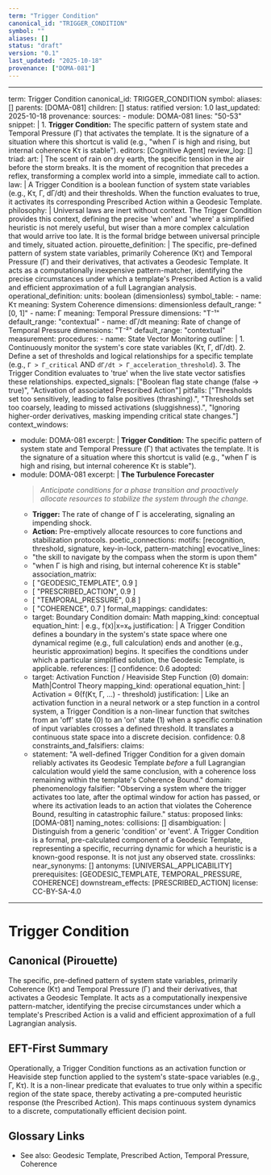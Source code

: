 ```yaml
---
term: "Trigger Condition"
canonical_id: "TRIGGER_CONDITION"
symbol: ""
aliases: []
status: "draft"
version: "0.1"
last_updated: "2025-10-18"
provenance: ["DOMA-081"]
---
```


---
term: Trigger Condition
canonical_id: TRIGGER_CONDITION
symbol: 
aliases: []
parents: [DOMA-081]
children: []
status: ratified
version: 1.0
last_updated: 2025-10-18
provenance:
  sources:
    - module: DOMA-081
      lines: "50-53"
      snippet: |
        1.  **Trigger Condition:** The specific pattern of system state and Temporal Pressure (Γ) that activates the template. It is the signature of a situation where this shortcut is valid (e.g., "when Γ is high and rising, but internal coherence Kτ is stable").
  editors: [Cognitive Agent]
  review_log: []
triad:
  art: |
    The scent of rain on dry earth, the specific tension in the air before the storm breaks. It is the moment of recognition that precedes a reflex, transforming a complex world into a simple, immediate call to action.
  law: |
    A Trigger Condition is a boolean function of system state variables (e.g., Kτ, Γ, dΓ/dt) and their thresholds. When the function evaluates to true, it activates its corresponding Prescribed Action within a Geodesic Template.
  philosophy: |
    Universal laws are inert without context. The Trigger Condition provides this context, defining the precise 'when' and 'where' a simplified heuristic is not merely useful, but wiser than a more complex calculation that would arrive too late. It is the formal bridge between universal principle and timely, situated action.
pirouette_definition: |
  The specific, pre-defined pattern of system state variables, primarily Coherence (Kτ) and Temporal Pressure (Γ) and their derivatives, that activates a Geodesic Template. It acts as a computationally inexpensive pattern-matcher, identifying the precise circumstances under which a template's Prescribed Action is a valid and efficient approximation of a full Lagrangian analysis.
operational_definition:
  units: boolean (dimensionless)
  symbol_table:
    - name: Kτ
      meaning: System Coherence
      dimensions: dimensionless
      default_range: "[0, 1]"
    - name: Γ
      meaning: Temporal Pressure
      dimensions: "T⁻¹"
      default_range: "contextual"
    - name: dΓ/dt
      meaning: Rate of change of Temporal Pressure
      dimensions: "T⁻²"
      default_range: "contextual"
  measurement:
    procedures:
      - name: State Vector Monitoring
        outline: |
          1. Continuously monitor the system's core state variables (Kτ, Γ, dΓ/dt).
          2. Define a set of thresholds and logical relationships for a specific template (e.g., `Γ > Γ_critical` AND `dΓ/dt > Γ_acceleration_threshold`).
          3. The Trigger Condition evaluates to 'true' when the live state vector satisfies these relationships.
        expected_signals: ["Boolean flag state change (false → true)", "Activation of associated Prescribed Action"]
        pitfalls: ["Thresholds set too sensitively, leading to false positives (thrashing).", "Thresholds set too coarsely, leading to missed activations (sluggishness).", "Ignoring higher-order derivatives, masking impending critical state changes."]
context_windows:
  - module: DOMA-081
    excerpt: |
      **Trigger Condition:** The specific pattern of system state and Temporal Pressure (Γ) that activates the template. It is the signature of a situation where this shortcut is valid (e.g., "when Γ is high and rising, but internal coherence Kτ is stable").
  - module: DOMA-081
    excerpt: |
      **The Turbulence Forecaster**
      > *Anticipate conditions for a phase transition and proactively allocate resources to stabilize the system through the change.*
      - **Trigger:** The rate of change of Γ is accelerating, signaling an impending shock.
      - **Action:** Pre-emptively allocate resources to core functions and stabilization protocols.
poetic_connections:
  motifs: [recognition, threshold, signature, key-in-lock, pattern-matching]
  evocative_lines:
    - "the skill to navigate by the compass when the storm is upon them"
    - "when Γ is high and rising, but internal coherence Kτ is stable"
  association_matrix:
    - [ "GEODESIC_TEMPLATE", 0.9 ]
    - [ "PRESCRIBED_ACTION", 0.9 ]
    - [ "TEMPORAL_PRESSURE", 0.8 ]
    - [ "COHERENCE", 0.7 ]
formal_mappings:
  candidates:
    - target: Boundary Condition
      domain: Math
      mapping_kind: conceptual
      equation_hint: |
        e.g., f(x)|x=x₀
      justification: |
        A Trigger Condition defines a boundary in the system's state space where one dynamical regime (e.g., full calculation) ends and another (e.g., heuristic approximation) begins. It specifies the conditions under which a particular simplified solution, the Geodesic Template, is applicable.
      references: []
      confidence: 0.6
  adopted:
    - target: Activation Function / Heaviside Step Function (Θ)
      domain: Math|Control Theory
      mapping_kind: operational
      equation_hint: |
        Activation = Θ(f(Kτ, Γ, ...) - threshold)
      justification: |
        Like an activation function in a neural network or a step function in a control system, a Trigger Condition is a non-linear function that switches from an 'off' state (0) to an 'on' state (1) when a specific combination of input variables crosses a defined threshold. It translates a continuous state space into a discrete decision.
      confidence: 0.8
constraints_and_falsifiers:
  claims:
    - statement: "A well-defined Trigger Condition for a given domain reliably activates its Geodesic Template *before* a full Lagrangian calculation would yield the same conclusion, with a coherence loss remaining within the template's Coherence Bound."
      domain: phenomenology
      falsifier: "Observing a system where the trigger activates too late, after the optimal window for action has passed, or where its activation leads to an action that violates the Coherence Bound, resulting in catastrophic failure."
      status: proposed
      links: [DOMA-081]
naming_notes:
  collisions: []
  disambiguation: |
    Distinguish from a generic 'condition' or 'event'. A Trigger Condition is a formal, pre-calculated component of a Geodesic Template, representing a specific, recurring dynamic for which a heuristic is a known-good response. It is not just any observed state.
crosslinks:
  near_synonyms: []
  antonyms: [UNIVERSAL_APPLICABILITY]
  prerequisites: [GEODESIC_TEMPLATE, TEMPORAL_PRESSURE, COHERENCE]
  downstream_effects: [PRESCRIBED_ACTION]
license: CC-BY-SA-4.0
---

# Trigger Condition

## Canonical (Pirouette)
The specific, pre-defined pattern of system state variables, primarily Coherence (Kτ) and Temporal Pressure (Γ) and their derivatives, that activates a Geodesic Template. It acts as a computationally inexpensive pattern-matcher, identifying the precise circumstances under which a template's Prescribed Action is a valid and efficient approximation of a full Lagrangian analysis.

## EFT-First Summary
Operationally, a Trigger Condition functions as an activation function or Heaviside step function applied to the system's state-space variables (e.g., Γ, Kτ). It is a non-linear predicate that evaluates to true only within a specific region of the state space, thereby activating a pre-computed heuristic response (the Prescribed Action). This maps continuous system dynamics to a discrete, computationally efficient decision point.

## Glossary Links
- See also: Geodesic Template, Prescribed Action, Temporal Pressure, Coherence
